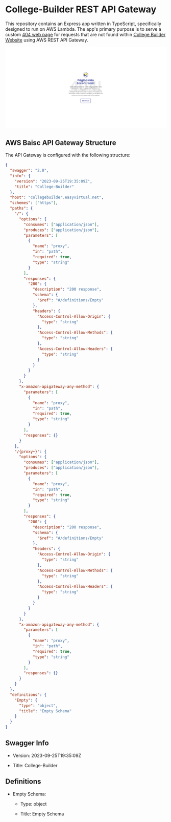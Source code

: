 # College-Builder REST API Gateway

This repository contains an Express app written in TypeScript, specifically designed to run on AWS Lambda. The app's primary purpose is to serve 
a custom [404 web page](https://collegebuilder.easyvirtual.net/404) for requests that are not found within [College Builder Website](https://collegebuilder.easyvirtual.net/) using AWS REST API Gateway.

<a href="https://collegebuilder.easyvirtual.net/404">
  <img src="https://github.com/College-Builder/College-Builder/blob/main/global-assets/College-Builder-Not-Found-App/page-image.png">
</a>

## AWS Baisc API Gateway Structure

The API Gateway is configured with the following structure:

```json
{
  "swagger": "2.0",
  "info": {
    "version": "2023-09-25T19:35:09Z",
    "title": "College-Builder"
  },
  "host": "collegebuilder.easyvirtual.net",
  "schemes": ["https"],
  "paths": {
    "/": {
      "options": {
        "consumes": ["application/json"],
        "produces": ["application/json"],
        "parameters": [
          {
            "name": "proxy",
            "in": "path",
            "required": true,
            "type": "string"
          }
        ],
        "responses": {
          "200": {
            "description": "200 response",
            "schema": {
              "$ref": "#/definitions/Empty"
            },
            "headers": {
              "Access-Control-Allow-Origin": {
                "type": "string"
              },
              "Access-Control-Allow-Methods": {
                "type": "string"
              },
              "Access-Control-Allow-Headers": {
                "type": "string"
              }
            }
          }
        }
      },
      "x-amazon-apigateway-any-method": {
        "parameters": [
          {
            "name": "proxy",
            "in": "path",
            "required": true,
            "type": "string"
          }
        ],
        "responses": {}
      }
    },
    "/{proxy+}": {
      "options": {
        "consumes": ["application/json"],
        "produces": ["application/json"],
        "parameters": [
          {
            "name": "proxy",
            "in": "path",
            "required": true,
            "type": "string"
          }
        ],
        "responses": {
          "200": {
            "description": "200 response",
            "schema": {
              "$ref": "#/definitions/Empty"
            },
            "headers": {
              "Access-Control-Allow-Origin": {
                "type": "string"
              },
              "Access-Control-Allow-Methods": {
                "type": "string"
              },
              "Access-Control-Allow-Headers": {
                "type": "string"
              }
            }
          }
        }
      },
      "x-amazon-apigateway-any-method": {
        "parameters": [
          {
            "name": "proxy",
            "in": "path",
            "required": true,
            "type": "string"
          }
        ],
        "responses": {}
      }
    }
  },
  "definitions": {
    "Empty": {
      "type": "object",
      "title": "Empty Schema"
    }
  }
}
```

## Swagger Info

- Version: 2023-09-25T19:35:09Z
  
- Title: College-Builder

## Definitions

- Empty Schema:
  
  - Type: object
    
  - Title: Empty Schema
